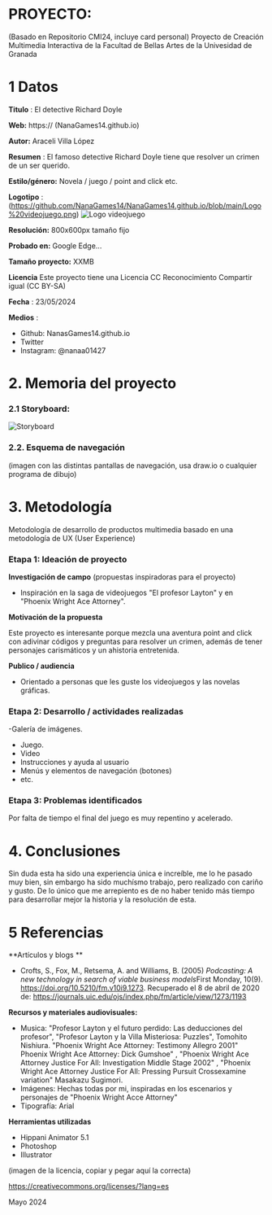 # PROYECTO: 

(Basado en Repositorio CMI24, incluye card personal)
Proyecto de Creación Multimedia Interactiva de la  Facultad de Bellas Artes de la Univesidad de Granada



# 1 Datos 



**Titulo** : El detective Richard Doyle

**Web:**   https://    (NanaGames14.github.io)

**Autor:**  Araceli Villa López

**Resumen** : El famoso detective Richard Doyle tiene que resolver un crimen de un ser querido.

**Estilo/género:**  Novela / juego / point and click etc.

**Logotipo** : (https://github.com/NanaGames14/NanaGames14.github.io/blob/main/Logo%20videojuego.png) 
![Logo videojuego](https://github.com/NanaGames14/NanaGames14.github.io/assets/170507193/43d92585-fbff-4d39-a2fc-83b6d2135865)



**Resolución:** 800x600px tamaño fijo 

**Probado en:**     Google Edge... 

**Tamaño proyecto:** XXMB 

**Licencia** Este proyecto tiene una Licencia CC Reconocimiento Compartir igual (CC BY-SA)

**Fecha** : 23/05/2024

**Medios** :

- Github: NanasGames14.github.io
- Twitter
- Instagram: @nanaa01427




# 2. Memoria del proyecto 

### 2.1 Storyboard: 
![Storyboard](https://github.com/NanaGames14/NanaGames14.github.io/assets/170507193/8ca82bf0-8aed-4b2e-adf9-a32f858c48fb)







### 2.2. Esquema de navegación 



(imagen con las distintas pantallas de navegación, usa draw.io o cualquier programa de dibujo)







# 3. Metodología

Metodología de desarrollo de productos multimedia basado en una metodología de UX (User Experience)



### Etapa 1: Ideación de proyecto

**Investigación de campo** (propuestas inspiradoras para el proyecto)

- Inspiración en la saga de videojuegos "El profesor Layton" y en "Phoenix Wright Ace Attorney".
  



**Motivación de la propuesta** 

Este  proyecto es interesante porque mezcla una aventura point and click con adivinar códigos y preguntas para resolver un crimen, además de tener personajes carismáticos y un ahistoria entretenida. 



**Publico / audiencia**

- Orientado a personas que les guste los videojuegos y las novelas gráficas. 





### Etapa 2: Desarrollo / actividades realizadas

-Galería de imágenes. 
- Juego. 
- Video 
- Instrucciones y ayuda al usuario 
- Menús y elementos de navegación (botones)
- etc.



### Etapa 3: Problemas identificados

Por falta de tiempo el final del juego es muy repentino y acelerado.



# 4. Conclusiones 

Sin duda esta ha sido una experiencia única e increíble, me lo he pasado muy bien, sin embargo ha sido muchísmo trabajo, pero realizado con cariño y gusto. De lo único que me arrepiento es de no haber tenido más tiempo para desarrollar mejor la historia y la resolución de esta.







# 5 Referencias 

**Artículos y blogs ** 

- Crofts, S., Fox, M., Retsema, A. and Williams, B. (2005) *Podcasting: A new technology in search of viable business models*First Monday, 10(9). https://doi.org/10.5210/fm.v10i9.1273. Recuperado el 8 de abril de 2020 de: https://journals.uic.edu/ojs/index.php/fm/article/view/1273/1193

**Recursos y materiales audiovisuales:**

* Musica:  "Profesor Layton y el futuro perdido: Las deducciones del profesor", "Profesor Layton y la Villa Misteriosa: Puzzles", Tomohito Nishiura.
  "Phoenix Wright Ace Attorney: Testimony Allegro 2001" Phoenix Wright Ace Attorney: Dick Gumshoe" , "Phoenix Wright Ace Attorney Justice For All: Investigation Middle Stage 2002" , "Phoenix Wright Ace Attorney Justice For All: Pressing Pursuit Crossexamine variation" Masakazu Sugimori.
* Imágenes:  Hechas todas por mi, inspiradas en los escenarios y personajes de "Phoenix Wright Acce Attorney"
* Tipografía: Arial

**Herramientas utilizadas**

- Hippani Animator 5.1
- Photoshop
- Illustrator



(imagen de la licencia, copiar y pegar aquí la correcta)

https://creativecommons.org/licenses/?lang=es

Mayo 2024
